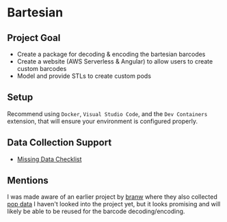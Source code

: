 # Bartesian

## Project Goal
- Create a package for decoding & encoding the bartesian barcodes
- Create a website (AWS Serverless & Angular) to allow users to create custom barcodes
- Model and provide STLs to create custom pods

## Setup
Recommend using `Docker`, `Visual Studio Code`, and the `Dev Containers` extension, that will ensure your environment is configured properly.

## Data Collection Support
- [Missing Data Checklist](https://docs.google.com/spreadsheets/d/1UmVmvDY4GTspve46AGPwY55gABCVB0fwfSsq5YPQAxE/edit?usp=sharing)

## Mentions
I was made aware of an earlier project by [branw](https://gist.github.com/branw/4e8db4fee95236d9e729631c7f0cdeff) where they also collected [pop data](https://docs.google.com/spreadsheets/d/1xOaJ3-U09lUZ-JxVCGYNY6I0CPFFxbeZzURRTG68j6M/edit#gid=0) I haven't looked into the project yet, but it looks promising and will likely be able to be reused for the barcode decoding/encoding.
